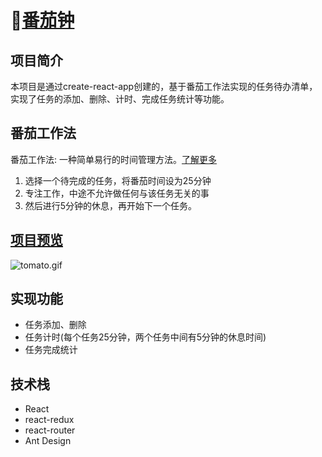# 🍅[番茄钟](https://lee1999ting.github.io/tomato/)

## 项目简介
本项目是通过create-react-app创建的，基于番茄工作法实现的任务待办清单，实现了任务的添加、删除、计时、完成任务统计等功能。

## 番茄工作法
番茄工作法: 一种简单易行的时间管理方法。[了解更多](https://baike.baidu.com/item/%E7%95%AA%E8%8C%84%E5%B7%A5%E4%BD%9C%E6%B3%95)
1. 选择一个待完成的任务，将番茄时间设为25分钟
2. 专注工作，中途不允许做任何与该任务无关的事
3. 然后进行5分钟的休息，再开始下一个任务。

## [项目预览](https://lee1999ting.github.io/tomato/)
![tomato.gif](https://s2.loli.net/2022/01/12/n463xr8CP2T7bIy.gif)

## 实现功能
- 任务添加、删除
- 任务计时(每个任务25分钟，两个任务中间有5分钟的休息时间)
- 任务完成统计

## 技术栈
- React
- react-redux
- react-router
- Ant Design

